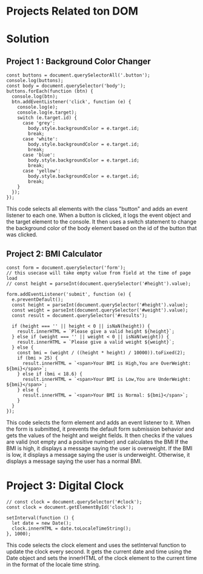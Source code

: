 # Projects Related ton DOM

# Solution

## Project 1 : Background Color Changer

```
const buttons = document.querySelectorAll('.button');
console.log(buttons);
const body = document.querySelector('body');
buttons.forEach(function (btn) {
  console.log(btn);
  btn.addEventListener('click', function (e) {
    console.log(e);
    console.log(e.target);
    switch (e.target.id) {
      case 'grey':
        body.style.backgroundColor = e.target.id;
        break;
      case 'white':
        body.style.backgroundColor = e.target.id;
        break;
      case 'blue':
        body.style.backgroundColor = e.target.id;
        break;
      case 'yellow':
        body.style.backgroundColor = e.target.id;
        break;
    }
  });
});
```
This code selects all elements with the class "button" and adds an event listener to each one.
When a button is clicked, it logs the event object and the target element to the console.
It then uses a switch statement to change the background color of the body element based on the id of
the button that was clicked.

## Project 2: BMI Calculator

```
const form = document.querySelector('form');
// this usecase will take empty value from field at the time of page load
// const height = parseInt(document.querySelector('#height').value);

form.addEventListener('submit', function (e) {
  e.preventDefault();
  const height = parseInt(document.querySelector('#height').value);
  const weight = parseInt(document.querySelector('#weight').value);
  const result = document.querySelector('#results');

  if (height === '' || height < 0 || isNaN(height)) {
    result.innerHTML = `Please give a valid height ${height}`;
  } else if (weight === '' || weight < 0 || isNaN(weight)) {
    result.innerHTML = `Please give a valid weight ${weight}`;
  } else {
    const bmi = (weight / ((height * height) / 10000)).toFixed(2);
    if (bmi > 25) {
      result.innerHTML = `<span>Your BMI is High,You are OverWeight: ${bmi}</span>`;
    } else if (bmi < 18.6) {
      result.innerHTML = `<span>Your BMI is Low,You are UnderWeight: ${bmi}</span>`;
    } else {
      result.innerHTML = `<span>Your BMI is Normal: ${bmi}</span>`;
    }
  }
});
```
This code selects the form element and adds an event listener to it.
When the form is submitted, it prevents the default form submission behavior and gets the values of the height and weight fields.
It then checks if the values are valid (not empty and a positive number) and calculates the BMI
If the BMI is high, it displays a message saying the user is overweight. If the BMI is
low, it displays a message saying the user is underweight. Otherwise, it displays a message saying
the user has a normal BMI.

# Project 3: Digital Clock

```
// const clock = document.querySelector('#clock');
const clock = document.getElementById('clock');

setInterval(function () {
  let date = new Date();
  clock.innerHTML = date.toLocaleTimeString();
}, 1000);
```
This code selects the clock element and uses the setInterval function to update the clock every second.
It gets the current date and time using the Date object and sets the innerHTML of the clock element
to the current time in the format of the locale time string.